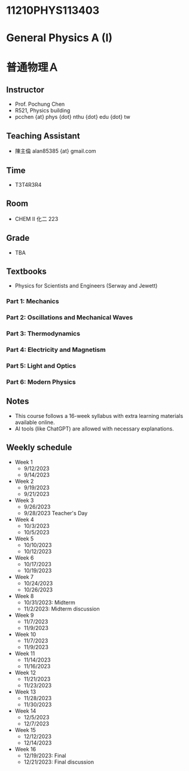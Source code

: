 # 11210PHYS113403
# General Physics A (I)
# 普通物理Ａ

## Instructor
  * Prof. Pochung Chen
  * R521, Physics building
  * pcchen {at} phys {dot} nthu {dot} edu {dot} tw

## Teaching Assistant
  * 陳主倫 alan85385 {at} gmail.com

## Time
  * T3T4R3R4

## Room
  * CHEM II 化二 223

## Grade
  * TBA

## Textbooks
  * Physics for Scientists and Engineers (Serway and Jewett)
### Part 1: Mechanics
### Part 2: Oscillations and Mechanical Waves
### Part 3: Thermodynamics
### Part 4: Electricity and Magnetism
### Part 5: Light and Optics
### Part 6: Modern Physics

## Notes
  * This course follows a 16-week syllabus with extra learning materials available online.
  * AI tools (like ChatGPT) are allowed with necessary explanations.

## Weekly schedule
  * Week 1
    * 9/12/2023
    * 9/14/2023
  * Week 2
    * 9/19/2023
    * 9/21/2023
  * Week 3
    * 9/26/2023
    * 9/28/2023 Teacher's Day
  * Week 4
    * 10/3/2023
    * 10/5/2023
  * Week 5
    * 10/10/2023
    * 10/12/2023
  * Week 6
    * 10/17/2023
    * 10/19/2023
  * Week 7
    * 10/24/2023
    * 10/26/2023
  * Week 8
    * 10/31/2023: Midterm
    * 11/2/2023: Midterm discussion
  * Week 9
    * 11/7/2023
    * 11/9/2023
  * Week 10
    * 11/7/2023
    * 11/9/2023
  * Week 11
    * 11/14/2023
    * 11/16/2023
  * Week 12
    * 11/21/2023
    * 11/23/2023
  * Week 13
    * 11/28/2023
    * 11/30/2023
  * Week 14
    * 12/5/2023
    * 12/7/2023
  * Week 15
    * 12/12/2023
    * 12/14/2023
  * Week 16
    * 12/19/2023: Final
    * 12/21/2023: Final discussion
